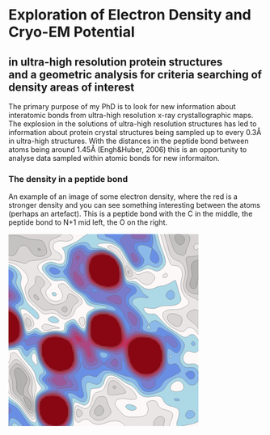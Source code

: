 # Exploration of Electron Density and Cryo-EM Potential  
**in ultra-high resolution protein structures**  
**and a geometric analysis for criteria searching of density areas of interest**  
---  

The primary purpose of my PhD is to look for new information about interatomic bonds from ultra-high resolution x-ray crystallographic maps. The explosion in the solutions of ultra-high resolution structures has led to information about protein crystal structures being sampled up to every 0.3Å in ultra-high structures.  With the distances in the peptide bond between atoms being around 1.45Å (Engh&Huber, 2006) this is an opportunity to analyse data sampled within atomic bonds for new informaiton.  

### The density in a peptide bond
An example of an image of some electron density, where the red is a stronger density and you can see something interesting between the atoms (perhaps an artefact).  This is a peptide bond with the C in the middle, the peptide bond to N+1 mid left, the O on the right.

![image info](./assets/density.png)  

